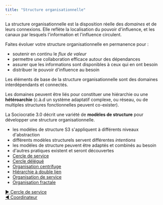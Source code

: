```yaml
---
title: "Structure organisationnelle"
---
```



La structure organisationnelle est la disposition réelle des <dfn data-info="Domaine: Une zone d&apos;influence, d’activité et de prise de décisions distincte au sein d&apos;une organisation.">domaines</dfn> et de leurs connexions. Elle reflète la localisation du pouvoir d'influence, et les canaux par lesquels l'information et l'influence circulent.

Faites évoluer votre structure organisationnelle en permanence pour :

- soutenir en continu le <dfn data-info="Flux de valeur: Les livrables voyageant traversant une organisation vers les clients ou d&apos;autres intervenants.">flux de valeur</dfn>
- permettre une collaboration efficace autour des dépendances
- assurer que les informations sont disponibles à ceux qui en ont besoin
- distribuer le pouvoir d'influence au besoin

Les éléments de base de la structure organisationnelle sont des domaines interdépendants et connectés.

Les domaines peuvent être liés pour constituer une hiérarchie ou une **hétéroarchie** (c.à.d un système adaptatif complexe, ou réseau, ou de multiples structures fonctionnelles peuvent co-exister).

La Sociocratie 3.0 décrit une variété de **modèles de structure** pour développer une structure organisationnelle.

- les modèles de structure S3 s'appliquent à différents niveaux d'abstraction
- différents modèles structurels servent différentes <dfn data-info="Intention: La motivation d&apos;un groupe ou d&apos;une personne pour répondre à une situation particulière.">intentions</dfn>
- les modèles de structure peuvent être adaptés et combinés au besoin
- d'autres pratiques existent et seront découvertes
- [Cercle de service](service-circle.html)
- [Cercle délégué](delegate-circle.html)
- [Organisation centrifuge](peach-organization.html)
- [Hiérarchie à double lien](double-linked-hierarchy.html)
- [Organisation de service](service-organization.html)
- [Organisation fractale](fractal-organization.html)


[&#9654; Cercle de service](service-circle.html)<br/>[&#9664; Coordinateur](coordinator.html)

